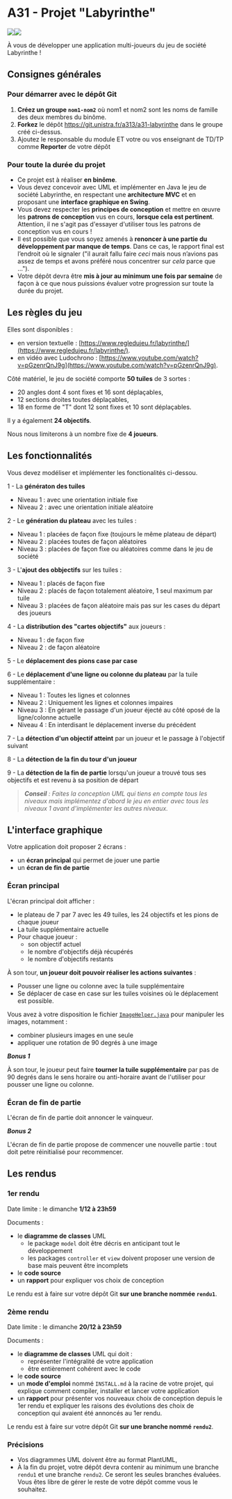 A31 - Projet "Labyrinthe"
=========================

![](img/labyrinthe.jpg)![](img/labyrinthe2.jpg)

À vous de développer une application multi-joueurs du jeu de société Labyrinthe !

Consignes générales
-------------------

### Pour démarrer avec le dépôt Git

1. **Créez un groupe `nom1-nom2`** où nom1 et nom2 sont les noms de famille des deux membres du binôme.
1. **Forkez** le dépôt <https://git.unistra.fr/a313/a31-labyrinthe> dans le groupe créé ci-dessus.
1. Ajoutez le responsable du module ET votre ou vos enseignant de TD/TP comme **Reporter** de votre dépôt

### Pour toute la durée du projet

- Ce projet est à réaliser **en binôme**.
- Vous devez concevoir avec UML et implémenter en Java le jeu de société Labyrinthe, en respectant une **architecture MVC** et en proposant une **interface graphique en Swing**.
- Vous devez respecter les **principes de conception** et mettre en œuvre les **patrons de conception** vus en cours, **lorsque cela est pertinent**. Attention, il ne s'agit pas d'essayer d'utiliser tous les patrons de conception vus en cours !
- Il est possible que vous soyez amenés à **renoncer à une partie du développement par manque de temps**. Dans ce cas, le rapport final est l’endroit où le signaler ("il aurait fallu faire *ceci* mais nous n’avions pas assez de temps et avons préféré nous concentrer sur *cela* parce que ...").
- Votre dépôt devra être **mis à jour au minimum une fois par semaine** de façon à ce que nous puissions évaluer votre progression sur toute la durée du projet.

Les règles du jeu
-----------------

Elles sont disponibles :

- en version textuelle : [https://www.regledujeu.fr/labyrinthe/](https://www.regledujeu.fr/labyrinthe/).
- en vidéo avec Ludochrono : [https://www.youtube.com/watch?v=pGzenrQnJ9g](https://www.youtube.com/watch?v=pGzenrQnJ9g).

Côté matériel, le jeu de société comporte **50 tuiles** de 3 sortes :

- 20 angles dont 4 sont fixes et 16 sont déplaçables,
- 12 sections droites toutes déplaçables,
- 18 en forme de "T" dont 12 sont fixes et 10 sont déplaçables.

Il y a également **24 objectifs**.

Nous nous limiterons à un nombre fixe de **4 joueurs**.

Les fonctionnalités
-------------------

Vous devez modéliser et implémenter les fonctionalités ci-dessou.

1 - La **génératon des tuiles**

- Niveau 1 : avec une orientation initiale fixe
- Niveau 2 : avec une orientation initiale aléatoire

2 - Le **génération du plateau** avec les tuiles :

- Niveau 1 : placées de façon fixe (toujours le même plateau de départ)
- Niveau 2 : placées toutes de façon aléatoires
- Niveau 3 : placées de façon fixe ou aléatoires comme dans le jeu de société

3 - L'**ajout des obbjectifs** sur les tuiles :

- Niveau 1 : placés de façon fixe
- Niveau 2 : placés de façon totalement aléatoire, 1 seul maximum par tuile
- Niveau 3 : placées de façon aléatoire mais pas sur les cases du départ des joueurs

4 - La **distribution des "cartes objectifs"** aux joueurs :

- Niveau 1 : de façon fixe
- Niveau 2 : de façon aléatoire

5 - Le **déplacement des pions case par case**

6 - Le **déplacement d'une ligne ou colonne du plateau** par la tuile supplémentaire :

- Niveau 1 : Toutes les lignes et colonnes
- Niveau 2 : Uniquement les lignes et colonnes impaires
- Niveau 3 : En gérant le passage d'un joueur éjecté au côté oposé de la ligne/colonne actuelle
- Niveau 4 : En interdisant le déplacement inverse du précédent

7 - La **détection d'un objectif atteint** par un joueur et le passage à l'objectif suivant

8 - La **détection de la fin du tour d'un joueur**

9 - La **détection de la fin de partie** lorsqu'un joueur a trouvé tous ses objectifs et est revenu à sa position de départ

> ***Conseil** : Faites la conception UML qui tiens en compte tous les niveaux mais implémentez d'abord le jeu en entier avec tous les niveaux 1 avant d'implémenter les autres niveaux.*

L'interface graphique
---------------------

Votre application doit proposer 2 écrans :

- un **écran principal** qui permet de jouer une partie
- un **écran de fin de partie**

### Écran principal

L'écran principal doit afficher :

- le plateau de 7 par 7 avec les 49 tuiles, les 24 objectifs et les pions de chaque joueur
- La tuile supplémentaire actuelle
- Pour chaque joueur :
  - son objectif actuel
  - le nombre d'objectifs déjà récupérés
  - le nombre d'objectifs restants

À son tour, **un joueur doit pouvoir réaliser les actions suivantes** :

- Pousser une ligne ou colonne avec la tuile supplémentaire
- Se déplacer de case en case sur les tuiles voisines où le déplacement est possible.

Vous avez à votre disposition le fichier [`ImageHelper.java`](helpers/ImageHelper.java) pour manipuler les images, notamment :

- combiner plusieurs images en une seule
- appliquer une rotation de 90 degrés à une image

***Bonus 1***

À son tour, le joueur peut faire **tourner la tuile supplémentaire** par pas de 90 degrés dans le sens horaire ou anti-horaire avant de l'utiliser pour pousser une ligne ou colonne.

### Écran de fin de partie

L'écran de fin de partie doit annoncer le vainqueur.

***Bonus 2***

L'écran de fin de partie propose de commencer une nouvelle partie : tout doit petre réinitialisé pour recommencer.

Les rendus
----------

### 1er rendu

Date limite : le dimanche **1/12 à 23h59**

Documents :

- le **diagramme de classes** UML
  - le package `model` doit être décris en anticipant tout le développement
  - les packages `controller` et `view` doivent proposer une version de base mais peuvent être incomplets
- le **code source**
- un **rapport** pour expliquer vos choix de conception

Le rendu est à faire sur votre dépôt Git **sur une branche nommée `rendu1`**.

### 2ème rendu

Date limite : le dimanche **20/12 à 23h59**

Documents :

- le **diagramme de classes** UML qui doit :
  - représenter l'intégralité de votre application
  - être entièrement cohérent avec le code
- le **code source**
- un **mode d'emploi** nommé `INSTALL.md` à la racine de votre projet, qui explique comment compiler, installer et lancer votre application
- un **rapport** pour présenter vos nouveaux choix de conception depuis le 1er rendu et expliquer les raisons des évolutions des choix de conception qui avaient été annoncés au 1er rendu.

Le rendu est à faire sur votre dépôt Git **sur une branche nommé `rendu2`**.

### Précisions

- Vos diagrammes UML doivent être au format PlantUML,
- À la fin du projet, votre dépôt devra contenir au minimum une branche `rendu1` et une branche `rendu2`. Ce seront les seules branches évaluées. Vous êtes libre de gérer le reste de votre dépôt comme vous le souhaitez.